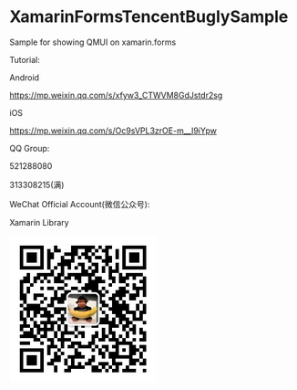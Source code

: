 # XamarinFormsTencentBuglySample
Sample for showing QMUI on xamarin.forms

Tutorial:

Android

https://mp.weixin.qq.com/s/xfyw3_CTWVM8GdJstdr2sg

iOS

https://mp.weixin.qq.com/s/Oc9sVPL3zrOE-m__I9iYpw

QQ Group:

521288080

313308215(满)

WeChat Official Account(微信公众号):

Xamarin Library

<img src="https://github.com/jingliancui/XamarinFormsQMUISample/blob/master/Images/wechatqrcode.jpg?raw=true"/>
